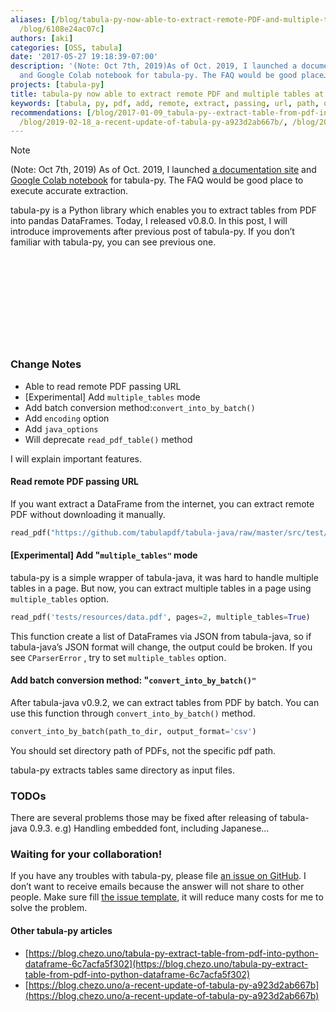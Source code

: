 ```yaml
---
aliases: [/blog/tabula-py-now-able-to-extract-remote-PDF-and-multiple-tables-at-once-6108e24ac07c,
  /blog/6108e24ac07c]
authors: [aki]
categories: [OSS, tabula]
date: '2017-05-27 19:18:39-07:00'
description: '(Note: Oct 7th, 2019)As of Oct. 2019, I launched a documentation site
  and Google Colab notebook for tabula-py. The FAQ would be good place…'
projects: [tabula-py]
title: tabula-py now able to extract remote PDF and multiple tables at once
keywords: [tabula, py, pdf, add, remote, extract, passing, url, path, oct]
recommendations: [/blog/2017-01-09_tabula-py--extract-table-from-pdf-into-python-dataframe-6c7acfa5f302/,
  /blog/2019-02-18_a-recent-update-of-tabula-py-a923d2ab667b/, /blog/2023-09-09-tabula-py-280/]
---
```


> [!NOTE]
> (Note: Oct 7th, 2019)
> As of Oct. 2019, I launched [a documentation site](https://tabula-py.readthedocs.io/en/latest/) and [Google Colab notebook](https://colab.research.google.com/github/chezou/tabula-py/blob/master/examples/tabula_example.ipynb) for tabula-py. The FAQ would be good place to execute accurate extraction.

tabula-py is a Python library which enables you to extract tables from PDF into pandas DataFrames. Today, I released v0.8.0. In this post, I will introduce improvements after previous post of tabula-py. If you don’t familiar with tabula-py, you can see previous one.

<div class="iframely-embed"><div class="iframely-responsive" style="height: 140px; padding-bottom: 0;"><a href="https://chezo.uno/blog/2017-01-09_tabula-py--extract-table-from-pdf-into-python-dataframe-6c7acfa5f302/" data-iframely-url="//iframely.net/WEoEyU7"></a></div></div><script async src="//iframely.net/embed.js" charset="utf-8"></script>

### Change Notes

*   Able to read remote PDF passing URL
*   \[Experimental\] Add `multiple_tables` mode
*   Add batch conversion method:`convert_into_by_batch()`
*   Add `encoding` option
*   Add `java_options`
*   Will deprecate `read_pdf_table()` method

I will explain important features.

#### Read remote PDF passing URL

If you want extract a DataFrame from the internet, you can extract remote PDF without downloading it manually.

```py
read_pdf("https://github.com/tabulapdf/tabula-java/raw/master/src/test/resources/technology/tabula/12s0324.pdf")
```

#### \[Experimental\] Add "`multiple_tables"` mode

tabula-py is a simple wrapper of tabula-java, it was hard to handle multiple tables in a page. But now, you can extract multiple tables in a page using `multiple_tables` option.

```py
read_pdf('tests/resources/data.pdf', pages=2, multiple_tables=True)
```

This function create a list of DataFrames via JSON from tabula-java, so if tabula-java’s JSON format will change, the output could be broken. If you see `CParserError` , try to set `multiple_tables` option.

#### Add batch conversion method: "`convert_into_by_batch()"`

After tabula-java v0.9.2, we can extract tables from PDF by batch. You can use this function through `convert_into_by_batch()` method.

```py
convert_into_by_batch(path_to_dir, output_format='csv')
```

You should set directory path of PDFs, not the specific pdf path.

tabula-py extracts tables same directory as input files.

### TODOs

There are several problems those may be fixed after releasing of tabula-java 0.9.3. e.g) Handling embedded font, including Japanese…

### Waiting for your collaboration!

If you have any troubles with tabula-py, please file [an issue on GitHub](https://github.com/chezou/tabula-py/issues). I don’t want to receive emails because the answer will not share to other people. Make sure fill [the issue template](https://github.com/chezou/tabula-py/blob/master/.github/ISSUE_TEMPLATE.md), it will reduce many costs for me to solve the problem.

#### Other tabula-py articles

*   [https://blog.chezo.uno/tabula-py-extract-table-from-pdf-into-python-dataframe-6c7acfa5f302](https://blog.chezo.uno/tabula-py-extract-table-from-pdf-into-python-dataframe-6c7acfa5f302)
*   [https://blog.chezo.uno/a-recent-update-of-tabula-py-a923d2ab667b](https://blog.chezo.uno/a-recent-update-of-tabula-py-a923d2ab667b)
